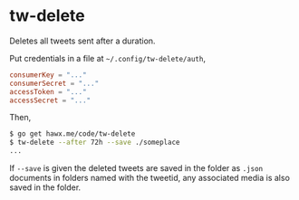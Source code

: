# tw-delete

Deletes all tweets sent after a duration.

Put credentials in a file at `~/.config/tw-delete/auth`,

``` toml
consumerKey = "..."
consumerSecret = "..."
accessToken = "..."
accessSecret = "..."
```

Then,

``` bash
$ go get hawx.me/code/tw-delete
$ tw-delete --after 72h --save ./someplace
...
```

If `--save` is given the deleted tweets are saved in the folder as `.json`
documents in folders named with the tweetid, any associated media is also saved
in the folder.

